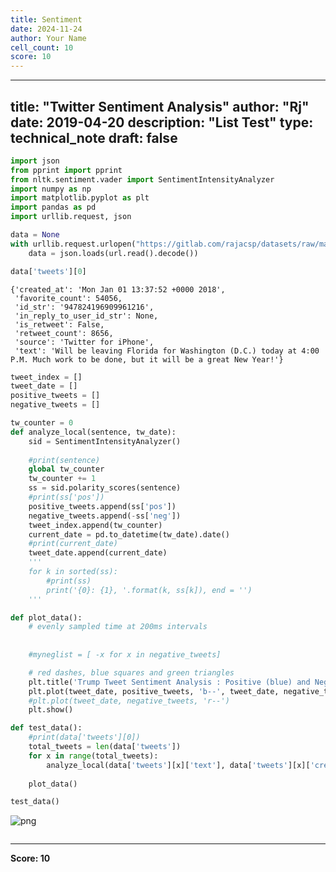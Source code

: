 ```yaml
---
title: Sentiment
date: 2024-11-24
author: Your Name
cell_count: 10
score: 10
---
```


---
title: "Twitter Sentiment Analysis"
author: "Rj"
date: 2019-04-20
description: "List Test"
type: technical_note
draft: false
---

```python
import json
from pprint import pprint
from nltk.sentiment.vader import SentimentIntensityAnalyzer
import numpy as np
import matplotlib.pyplot as plt
import pandas as pd
import urllib.request, json 
```


```python
data = None
with urllib.request.urlopen("https://gitlab.com/rajacsp/datasets/raw/master/trump.json") as url:
    data = json.loads(url.read().decode())
```


```python
data['tweets'][0]
```




    {'created_at': 'Mon Jan 01 13:37:52 +0000 2018',
     'favorite_count': 54056,
     'id_str': '947824196909961216',
     'in_reply_to_user_id_str': None,
     'is_retweet': False,
     'retweet_count': 8656,
     'source': 'Twitter for iPhone',
     'text': 'Will be leaving Florida for Washington (D.C.) today at 4:00 P.M. Much work to be done, but it will be a great New Year!'}




```python
tweet_index = []
tweet_date = []
positive_tweets = []
negative_tweets = []
```


```python
tw_counter = 0
def analyze_local(sentence, tw_date):
    sid = SentimentIntensityAnalyzer()
    
    #print(sentence)
    global tw_counter
    tw_counter += 1
    ss = sid.polarity_scores(sentence)
    #print(ss['pos'])
    positive_tweets.append(ss['pos'])
    negative_tweets.append(-ss['neg'])    
    tweet_index.append(tw_counter)
    current_date = pd.to_datetime(tw_date).date()
    #print(current_date)
    tweet_date.append(current_date)
    '''
    for k in sorted(ss):
        #print(ss)
        print('{0}: {1}, '.format(k, ss[k]), end = '')
    '''
```


```python
def plot_data():
    # evenly sampled time at 200ms intervals
    
    
    #myneglist = [ -x for x in negative_tweets]

    # red dashes, blue squares and green triangles
    plt.title('Trump Tweet Sentiment Analysis : Positive (blue) and Negative (red)')
    plt.plot(tweet_date, positive_tweets, 'b--', tweet_date, negative_tweets, 'r--')
    #plt.plot(tweet_date, negative_tweets, 'r--')
    plt.show()
```


```python
def test_data():    
    #print(data['tweets'][0])
    total_tweets = len(data['tweets'])
    for x in range(total_tweets):
        analyze_local(data['tweets'][x]['text'], data['tweets'][x]['created_at'])
        
    plot_data() 
```


```python
test_data()
```


    
![png](/mlnotes/images/sentiment_8_0.png)
    



```python

```


---
**Score: 10**